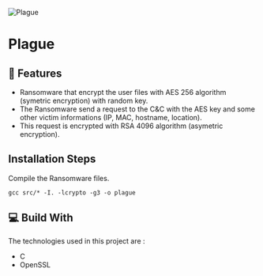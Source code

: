 ![Plague](https://socialify.git.ci/kejlerj/Plague/image?description=1&language=1&owner=1&stargazers=1&theme=Light)

# Plague

## 🚀 Features
- Ransomware that encrypt the user files with AES 256 algorithm (symetric encryption) with random key.
- The Ransomware send a request to the C&C with the AES key and some other victim informations (IP, MAC, hostname, location).
- This request is encrypted with RSA 4096 algorithm (asymetric encryption).

## Installation Steps
Compile the Ransomware files.
```
gcc src/* -I. -lcrypto -g3 -o plague
```

## 💻 Build With
The technologies used in this project are :
- C
- OpenSSL
